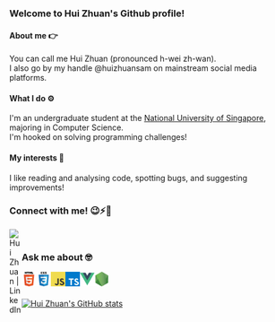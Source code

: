 ### Welcome to Hui Zhuan's Github profile!

#### About me 👉
You can call me Hui Zhuan (pronounced h-wei zh-wan).\
I also go by my handle @huizhuansam on mainstream social media platforms.

#### What I do ⚙️
I'm an undergraduate student at the [National University of Singapore](https://www.nus.edu.sg/), majoring in Computer Science.\
I'm hooked on solving programming challenges!

#### My interests 💭
I like reading and analysing code, spotting bugs, and suggesting improvements!

### Connect with me! 😉⚡👀 
[<img align="left" alt="Hui Zhuan | LinkedIn" width="22px" src="https://cdn.jsdelivr.net/npm/simple-icons@v3/icons/linkedin.svg" />](https://www.linkedin.com/in/hui-zhuan-siew/)

<br />

### Ask me about 🤓
<img align="left" alt="HTML5" width="26px" src="https://raw.githubusercontent.com/github/explore/80688e429a7d4ef2fca1e82350fe8e3517d3494d/topics/html/html.png" />
<img align="left" alt="CSS3" width="26px" src="https://raw.githubusercontent.com/github/explore/80688e429a7d4ef2fca1e82350fe8e3517d3494d/topics/css/css.png" />
<img align="left" alt="JavaScript" width="26px" src="https://raw.githubusercontent.com/github/explore/80688e429a7d4ef2fca1e82350fe8e3517d3494d/topics/javascript/javascript.png" />
<img align="left" alt="TypeScript" width="26px" src="https://raw.githubusercontent.com/github/explore/80688e429a7d4ef2fca1e82350fe8e3517d3494d/topics/typescript/typescript.png" />
<img align="left" alt="Vue" width="26px" src="https://raw.githubusercontent.com/github/explore/80688e429a7d4ef2fca1e82350fe8e3517d3494d/topics/vue/vue.png" />
<img align="left" alt="Node.js" width="26px" src="https://raw.githubusercontent.com/github/explore/80688e429a7d4ef2fca1e82350fe8e3517d3494d/topics/nodejs/nodejs.png" /> 
<br />
<br />

[![Hui Zhuan's GitHub stats](https://github-readme-stats.vercel.app/api?username=huizhuansam)](https://github.com/anuraghazra/github-readme-stats)

